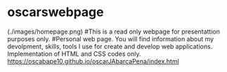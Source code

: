
# oscarswebpage 
(./images/homepage.png)
#This is a read only webpage for presentattion purposes only.
#Personal web page. You will find information about my devolpment, skills, tools I use for create and develop web applications. Implementation of HTML and CSS codes only.
https://oscabape10.github.io/oscarJAbarcaPena/index.html
